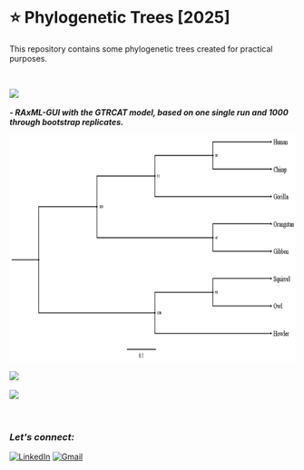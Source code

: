 # :star: Phylogenetic Trees [2025]

This repository contains some phylogenetic trees created for practical purposes.

<br>

![](https://img.shields.io/badge/MAXIMUM%20LIKELIHOOD%20-RAxML-green?style=for-the-badge)

***- RAxML-GUI with the GTRCAT model, based on one single run and 1000 through bootstrap replicates.***

<img src="https://github.com/Rohit-Rannavre/Phylogenetic-Trees/blob/main/Trees/1.%20RAxML%20GUI.png" width="600" height="400">

![](https://img.shields.io/badge/MAXIMUM%20LIKELIHOOD%20-PhyML-54c7b9?style=for-the-badge)

![](https://img.shields.io/badge/MAXIMUM%20LIKELIHOOD%20-IQTREE-eb3471?style=for-the-badge)

<br>

### ***Let's connect:*** 
[![LinkedIn](https://img.shields.io/badge/linkedin-%230077B5.svg?style=for-the-badge&logo=linkedin&logoColor=white)](https://www.linkedin.com/in/rohit-rannavre) 
[![Gmail](https://img.shields.io/badge/Gmail-D14836?style=for-the-badge&logo=gmail&logoColor=white)](mailto:rohit.rannavre@gmail.com)  
